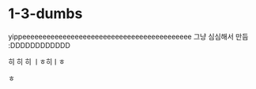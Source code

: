 # 1-3-dumbs
yippeeeeeeeeeeeeeeeeeeeeeeeeeeeeeeeeeeeeeeeeee
그냥 심심해서 만듬 :DDDDDDDDDDDD








히
히
히
ㅣㅎ히ㅣㅎ

ㅎ
